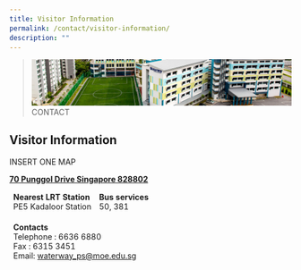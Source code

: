 ```yaml
---
title: Visitor Information
permalink: /contact/visitor-information/
description: ""
---
```

>![](/images/contact_02.jpg)
>CONTACT


## Visitor Information

INSERT ONE MAP

[**70 Punggol Drive Singapore 828802**](https://share.onemap.sg/mmWGGv)



<table>
<thead>
  <tr>
		<td><b>Nearest LRT Station</b><br>PE5 Kadaloor Station</td>
		<td><b>Bus services</b><br>50, 381<br></td>
  </tr>
</thead>
</table>


<table>
<thead>
  <tr>
		<td><b>Contacts </b><br> Telephone : 6636 6880 <br> Fax : 6315 3451 <br> Email:
<a href="mailto:waterway_ps@moe.edu.sg">waterway_ps@moe.edu.sg</a>			
</td>
</thead>
</table>